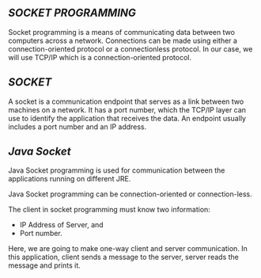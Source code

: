 ## _SOCKET PROGRAMMING_
Socket programming is a means of communicating data between two computers across a network. Connections can be made using either a connection-oriented protocol or a connectionless protocol. In our case, we will use TCP/IP which is a connection-oriented protocol.

## _SOCKET_
A socket is a communication endpoint that serves as a link between two machines on a network. It has a port number, which the TCP/IP layer can use to identify the application that receives the data. An endpoint usually includes a port number and an IP address.

## _Java Socket_
Java Socket programming is used for communication between the applications running on different JRE.

Java Socket programming can be connection-oriented or connection-less.

The client in socket programming must know two information:
- IP Address of Server, and
- Port number.

Here, we are going to make one-way client and server communication. In this application, client sends a message to the server, server reads the message and prints it.

